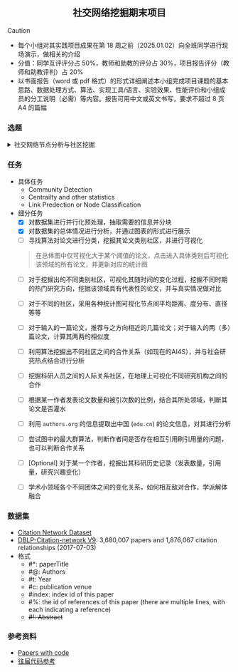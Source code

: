 <h2 align="center">社交网络挖掘期末项目</h2>

> [!CAUTION]
> - 每个小组对其实践项目成果在第 18 周之前（2025.01.02）向全班同学进行现场演示，做相关的介绍   
> - 分值：同学互评评分占 50%，教师和助教的评分占 30%，项目报告评分（教师和助教评判）占 20%   
> - 以书面报告（word 或 pdf 格式）的形式详细阐述本小组完成项目课题的基本思路、数据处理方式、算法、实现工具/语言、实验效果、性能评价和小组成员的分工说明（必需）等内容。报告可用中文或英文书写，要求不超过 8 页 A4 的篇幅


### 选题

<details>
<summary> 社交网络节点分析与社区挖掘 </summary>

- a. 应用某种社区挖掘算法划分网络中的不同社区，并用可视化技术展现出（具体展示工具不做硬性要求）。
- b. 对网络做进一步分析，例如应用各种节点的中心性度量算法将最具影响力/权威性/中枢性的节点识别并凸显出来，通过图、表等形式展现网络的各种属性度量结果（如节点间平均距离、度分布、图/社区的直径、网络结构演化等）。
- c. 附加任务（非必做，可任选其一）：
  - 链接预测：利用网络数据集提供的信息，设计一种机器学习模型预测网络中边的形成，同时说明预测模型性能评价的方法和结果。针对不同网络数据集，链接预测可对应不同的应用任务，如好友预测、科研合作预测、购买行为预测等。
  - 节点分类：设计一种模型判别网络中各节点的类别，同时说明模型性能评价的方法和结果。根据实际数据集可以实现二分类或多分类。

</details>


### 任务

- 具体任务
  - Community Detection
  - Centrailty and other statistics
  - Link Predection or Node Classification
- 细分任务
  - [x] 对数据集进行并行化预处理，抽取需要的信息并分块
  - [x] 对数据集的总体情况进行分析，并通过图表的形式进行展示
  - [ ] 寻找算法对论文进行分类，挖掘其论文类别社区，并进行可视化
  > 在总体图中仅可视化大于某个阈值的论文，点击进入具体类别后可视化该领域的所有论文，并更新对应的统计图
  - [ ] 对于挖掘出的不同类别社区，可视化其随时间的变化过程，挖掘不同时期的热门研究方向，挖掘该领域具有代表性的论文，并与真实情况做对比
  - [ ] 对于不同的社区，采用各种统计图可视化节点间平均距离、度分布、直径等等
  - [ ] 对于输入的一篇论文，推荐与之方向相近的几篇论文；对于输入的两（多）篇论文，计算其两两的相似度
  - [ ] 利用算法挖掘出不同社区之间的合作关系（如现在的AI4S），并与社会研究热点结合进行分析
  - [ ] 挖掘科研人员之间的人际关系社区，在地理上可视化不同研究机构之间的合作
  - [ ] 根据某一作者发表论文数量和被引次数的比例，结合其所处领域，判断其论文是否灌水
  - [ ] 利用 `authors.org` 的信息提取出中国 (`edu.cn`) 的论文信息，对其进行分析
  - [ ] 尝试图中的最大群算法，判断作者间是否存在相互引用刷引用量的问题，也可以判断合作关系
  - [ ] [Optional] 对于某一个作者，挖掘出其科研历史记录（发表数量，引用量，研究兴趣变化）
  - [ ] 学术小领域各个不同团体之间的变化关系，如何相互敌对合作，学派解体融合


### 数据集

- [Citation Network Dataset](https://www.aminer.cn/citation)
- [DBLP-Citation-network V9](https://lfs.aminer.cn/lab-datasets/citation/dblp.v9.zip): 3,680,007 papers and 1,876,067 citation relationships (2017-07-03)
- 格式
  - #*: paperTitle
  - #@: Authors
  - #t: Year
  - #c: publication venue
  - #index: index id of this paper
  - #%: the id of references of this paper (there are multiple lines, with each indicating a reference)
  - ~~#!: Abstract~~


### 参考资料

- [Papers with code](https://paperswithcode.com/dataset/dblp)
- [往届代码参考](https://github.com/Yikai-Wang/Social-Network-Mining-Based-on-Academic-Literatures)